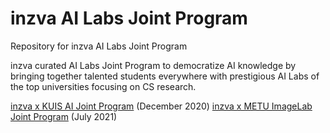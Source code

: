 # inzva AI Labs Joint Program
Repository for inzva AI Labs Joint Program

inzva curated AI Labs Joint Program to democratize AI knowledge by bringing together talented students everywhere with prestigious AI Labs of the top universities focusing on CS research.

[inzva x KUIS AI Joint Program](https://github.com/inzva/AI-Labs-Joint-Program/tree/main/inzva%20x%20KUIS%20AI%20Joint%20Program) (December 2020)
[inzva x METU ImageLab Joint Program](https://github.com/inzva/AI-Labs-Joint-Program/tree/main/inzva%20x%20METU%20ImageLab%20Joint%20Program) (July 2021)
